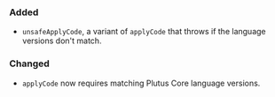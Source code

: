 ### Added

- `unsafeApplyCode`, a variant of `applyCode` that throws if the language versions don't match.

### Changed

- `applyCode` now requires matching Plutus Core language versions.

